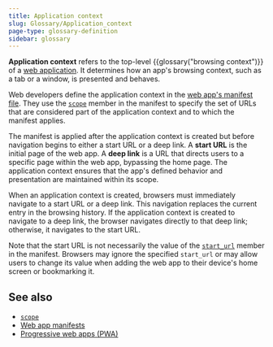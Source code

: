 ```yaml
---
title: Application context
slug: Glossary/Application_context
page-type: glossary-definition
sidebar: glossary
---
```


**Application context** refers to the top-level {{glossary("browsing context")}} of a [web application](/en-US/docs/Web/Progressive_web_apps).
It determines how an app's browsing context, such as a tab or a window, is presented and behaves.

Web developers define the application context in the [web app's manifest file](/en-US/docs/Web/Progressive_web_apps/Manifest).
They use the [`scope`](/en-US/docs/Web/Progressive_web_apps/Manifest/Reference/scope) member in the manifest to specify the set of URLs that are considered part of the application context and to which the manifest applies.

The manifest is applied after the application context is created but before navigation begins to either a start URL or a deep link.
A **start URL** is the initial page of the web app.
A **deep link** is a URL that directs users to a specific page within the web app, bypassing the home page.
The application context ensures that the app's defined behavior and presentation are maintained within its scope.

When an application context is created, browsers must immediately navigate to a start URL or a deep link.
This navigation replaces the current entry in the browsing history.
If the application context is created to navigate to a deep link, the browser navigates directly to that deep link; otherwise, it navigates to the start URL.

Note that the start URL is not necessarily the value of the [`start_url`](/en-US/docs/Web/Progressive_web_apps/Manifest/Reference/start_url) member in the manifest. Browsers may ignore the specified `start_url` or may allow users to change its value when adding the web app to their device's home screen or bookmarking it.

## See also

- [`scope`](/en-US/docs/Web/Progressive_web_apps/Manifest/Reference/scope)
- [Web app manifests](/en-US/docs/Web/Progressive_web_apps/Manifest)
- [Progressive web apps (PWA)](/en-US/docs/Web/Progressive_web_apps)
